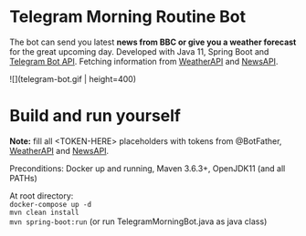 # Telegram Morning Routine Bot
The bot can send you latest **news from BBC or give you a weather forecast** for the great upcoming day. Developed with Java 11, Spring Boot and [Telegram Bot API](https://github.com/pengrad/java-telegram-bot-api).  Fetching information from  [WeatherAPI](https://www.weatherapi.com) and [NewsAPI](https://newsapi.org).  
  
![](telegram-bot.gif | height=400)  

# Build and run yourself
**Note:** fill all \<TOKEN-HERE\> placeholders with tokens from @BotFather, [WeatherAPI](https://www.weatherapi.com) and [NewsAPI](https://newsapi.org).  

Preconditions: Docker up and running, Maven 3.6.3+, OpenJDK11 (and all PATHs)  

At root directory:  
`docker-compose up -d `  
`mvn clean install`  
`mvn spring-boot:run` (or run TelegramMorningBot.java as java class)  